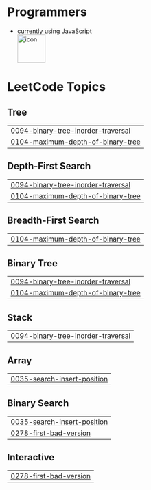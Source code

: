 # Programmers
* currently using JavaScript <div style="display: flex; align-items: flex-start;"><img src="https://techstack-generator.vercel.app/js-icon.svg" alt="icon" width="65" height="65" /></div>

<!---LeetCode Topics Start-->
# LeetCode Topics
## Tree
|  |
| ------- |
| [0094-binary-tree-inorder-traversal](https://github.com/shinheylynn/Algorithm/tree/master/0094-binary-tree-inorder-traversal) |
| [0104-maximum-depth-of-binary-tree](https://github.com/shinheylynn/Algorithm/tree/master/0104-maximum-depth-of-binary-tree) |
## Depth-First Search
|  |
| ------- |
| [0094-binary-tree-inorder-traversal](https://github.com/shinheylynn/Algorithm/tree/master/0094-binary-tree-inorder-traversal) |
| [0104-maximum-depth-of-binary-tree](https://github.com/shinheylynn/Algorithm/tree/master/0104-maximum-depth-of-binary-tree) |
## Breadth-First Search
|  |
| ------- |
| [0104-maximum-depth-of-binary-tree](https://github.com/shinheylynn/Algorithm/tree/master/0104-maximum-depth-of-binary-tree) |
## Binary Tree
|  |
| ------- |
| [0094-binary-tree-inorder-traversal](https://github.com/shinheylynn/Algorithm/tree/master/0094-binary-tree-inorder-traversal) |
| [0104-maximum-depth-of-binary-tree](https://github.com/shinheylynn/Algorithm/tree/master/0104-maximum-depth-of-binary-tree) |
## Stack
|  |
| ------- |
| [0094-binary-tree-inorder-traversal](https://github.com/shinheylynn/Algorithm/tree/master/0094-binary-tree-inorder-traversal) |
## Array
|  |
| ------- |
| [0035-search-insert-position](https://github.com/shinheylynn/Algorithm/tree/master/0035-search-insert-position) |
## Binary Search
|  |
| ------- |
| [0035-search-insert-position](https://github.com/shinheylynn/Algorithm/tree/master/0035-search-insert-position) |
| [0278-first-bad-version](https://github.com/shinheylynn/Algorithm/tree/master/0278-first-bad-version) |
## Interactive
|  |
| ------- |
| [0278-first-bad-version](https://github.com/shinheylynn/Algorithm/tree/master/0278-first-bad-version) |
<!---LeetCode Topics End-->